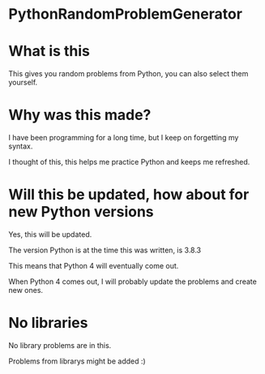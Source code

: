 # PythonRandomProblemGenerator
# What is this
This gives you random problems from Python, you can also select them yourself.
# Why was this made?
I have been programming for a long time, but I keep on forgetting my syntax.

I thought of this, this helps me practice Python and keeps me refreshed.
# Will this be updated, how about for new Python versions
Yes, this will be updated.

The version Python is at the time this was written, is 3.8.3

This means that Python 4 will eventually come out.

When Python 4 comes out, I will probably update the problems and create new ones.
# No libraries
No library problems are in this. 

Problems from librarys might be added :)
